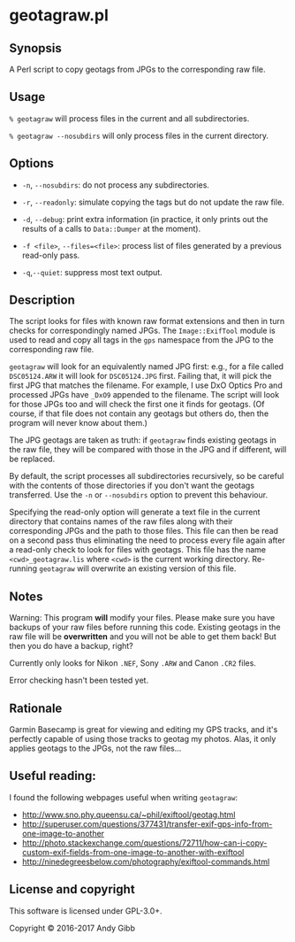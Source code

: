 # geotagraw.pl

## Synopsis
A Perl script to copy geotags from JPGs to the corresponding raw file.

## Usage

`% geotagraw` will process files in the current and all subdirectories.

`% geotagraw --nosubdirs` will only process files in the current directory.

## Options

* `-n`, `--nosubdirs`: do not process any subdirectories.

* `-r`, `--readonly`: simulate copying the tags but do not update the raw file.

* `-d`, `--debug`: print extra information (in practice, it only prints out the results of a calls to `Data::Dumper` at the moment).

* `-f <file>`, `--files=<file>`: process list of files generated by a previous read-only pass.

* `-q`,`--quiet`: suppress most text output.

## Description

The script looks for files with known raw format extensions and then in turn checks for correspondingly named JPGs. The `Image::ExifTool` module is used to read and copy all tags in the `gps` namespace from the JPG to the corresponding raw file.

`geotagraw` will look for an equivalently named JPG first: e.g., for a file called `DSC05124.ARW` it will look for `DSC05124.JPG` first. Failing that, it will pick the first JPG that matches the filename. For example, I use DxO Optics Pro and processed JPGs have `_DxO9` appended to the filename. The script will look for those JPGs too and will check the first one it finds for geotags. (Of course, if that file does not contain any geotags but others do, then the program will never know about them.)

The JPG geotags are taken as truth: if `geotagraw` finds existing geotags in the raw file, they will be compared with those in the JPG and if different, will be replaced.

By default, the script processes all subdirectories recursively, so be careful with the contents of those directories if you don't want the geotags transferred. Use the `-n` or `--nosubdirs` option to prevent this behaviour.

Specifying the read-only option will generate a text file in the current directory that contains names of the raw files along with their corresponding JPGs and the path to those files. This file can then be read on a second pass thus eliminating the need to process every file again after a read-only check to look for files with geotags. This file has the name `<cwd>_geotagraw.lis` where `<cwd>` is the current working directory. Re-running `geotagraw` will overwrite an existing version of this file.

## Notes

Warning: This program **will** modify your files. Please make sure you have backups of your raw files before running this code. Existing geotags in the raw file will be **overwritten** and you will not be able to get them back! But then you do have a backup, right?

Currently only looks for Nikon `.NEF`, Sony `.ARW` and Canon `.CR2`  files.

Error checking hasn't been tested yet.

## Rationale

Garmin Basecamp is great for viewing and editing my GPS tracks, and it's perfectly capable of using those tracks to geotag my photos. Alas, it only applies geotags to the JPGs, not the raw files...

## Useful reading:

I found the following webpages useful when writing `geotagraw`:
* http://www.sno.phy.queensu.ca/~phil/exiftool/geotag.html
* http://superuser.com/questions/377431/transfer-exif-gps-info-from-one-image-to-another
* http://photo.stackexchange.com/questions/72711/how-can-i-copy-custom-exif-fields-from-one-image-to-another-with-exiftool
* http://ninedegreesbelow.com/photography/exiftool-commands.html

## License and copyright

This software is licensed under GPL-3.0+.

Copyright &copy; 2016-2017 Andy Gibb

